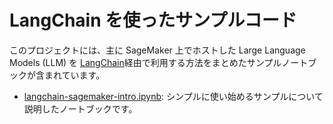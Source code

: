 # LangChain を使ったサンプルコード

このプロジェクトには、主に SageMaker 上でホストした Large Language Models (LLM) を [LangChain](https://github.com/hwchase17/langchain)経由で利用する方法をまとめたサンプルノートブックが含まれています。  

- [langchain-sagemaker-intro.ipynb](./langchain-sagemaker-intro.ipynb): シンプルに使い始めるサンプルについて説明したノートブックです。

